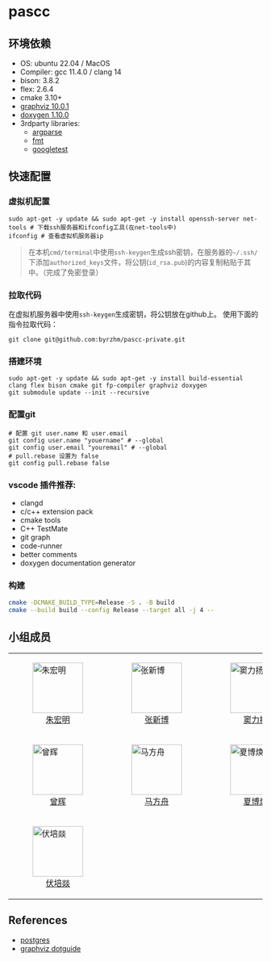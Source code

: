 # pascc

## 环境依赖

- OS: ubuntu 22.04 / MacOS
- Compiler: gcc 11.4.0 / clang 14
- bison: 3.8.2
- flex: 2.6.4
- cmake 3.10+
- [graphviz 10.0.1](https://graphviz.org/)
- [doxygen 1.10.0](https://www.doxygen.nl/)
- 3rdparty libraries:
  - [argparse](https://github.com/p-ranav/argparse)
  - [fmt](https://github.com/fmtlib/fmt)
  - [googletest](https://github.com/google/googletest)

## 快速配置

### 虚拟机配置

``` shell
sudo apt-get -y update && sudo apt-get -y install openssh-server net-tools # 下载ssh服务器和ifconfig工具(在net-tools中)
ifconfig # 查看虚拟机服务器ip
```

> 在本机`cmd/terminal`中使用`ssh-keygen`生成ssh密钥，在服务器的`~/.ssh/`下添加`authorized_keys`文件，将公钥(`id_rsa.pub`)的内容复制粘贴于其中。（完成了免密登录）

### 拉取代码

在虚拟机服务器中使用`ssh-keygen`生成密钥，将公钥放在github上。
使用下面的指令拉取代码：

```shell
git clone git@github.com:byrzhm/pascc-private.git
```

### 搭建环境

``` shell
sudo apt-get -y update && sudo apt-get -y install build-essential clang flex bison cmake git fp-compiler graphviz doxygen
git submodule update --init --recursive
```

### 配置git

``` shell
# 配置 git user.name 和 user.email
git config user.name "youername" # --global
git config user.email "youremail" # --global
# pull.rebase 设置为 false
git config pull.rebase false
```

### vscode 插件推荐:

- clangd
- c/c++ extension pack
- cmake tools
- C++ TestMate
- git graph
- code-runner
- better comments
- doxygen documentation generator

### 构建

``` sh
cmake -DCMAKE_BUILD_TYPE=Release -S . -B build
cmake --build build --config Release --target all -j 4 --
```

## 小组成员

<!--

[![Contributors](https://contributors-img.web.app/image?repo=byrzhm/pascc-public)](https://github.com/byrzhm/pascc-private/graphs/contributors)

-->

<table>
  <tr>
    <td>
        <a href="https://github.com/byrzhm">
        <figure>
        <img src="https://github.com/byrzhm.png" alt="朱宏明" width="100" height="100">
        <figcaption style="text-align: center;">朱宏明</figcaption>
        </figure>
        </a>
    </td>
    <td>
        <a href="https://github.com/TALON416">
        <figure>
        <img src="https://github.com/TALON416.png" alt="张新博" width="100" height="100">
        <figcaption style="text-align: center;">张新博</figcaption>
        </figure>
        </a>
    </td>
    <td>
        <a href="https://github.com/micropuma">
        <figure>
        <img src="https://github.com/micropuma.png" alt="窦力扬" width="100" height="100">
        <figcaption style="text-align: center;">窦力扬</figcaption>
        </figure>
        </a>
    </td>
  </tr>
  <tr>
    <td>
        <a href="https://github.com/2645012179">
        <figure>
        <img src="https://github.com/2645012179.png" alt="曾辉" width="100" height="100">
        <figcaption style="text-align: center;">曾辉</figcaption>
        </figure>
        </a>
    </td>
    <td>
        <a href="https://github.com/KanameHomu">
        <figure>
        <img src="https://github.com/KanameHomu.png" alt="马方舟" width="100" height="100">
        <figcaption style="text-align: center;">马方舟</figcaption>
        </figure>
        </a>
    </td>
    <td>
        <a href="https://github.com/duoaidaoc">
        <figure>
        <img src="https://github.com/duoaidaoc.png" alt="夏博焕" width="100" height="100">
        <figcaption style="text-align: center;">夏博焕</figcaption>
        </figure>
        </a>
    </td>
  </tr>
    <tr>
    <td>
        <a href="https://github.com/LeaveryF">
        <figure>
        <img src="https://github.com/LeaveryF.png" alt="伏培燚" width="100" height="100">
        <figcaption style="text-align: center;">伏培燚</figcaption>
        </figure>
        </a>
    </td>
  </tr>
</table>

## References

- [postgres](https://github.com/postgres/postgres/blob/master/src/backend/parser/scan.l#L409)
- [graphviz dotguide](https://graphviz.org/pdf/dotguide.pdf)

